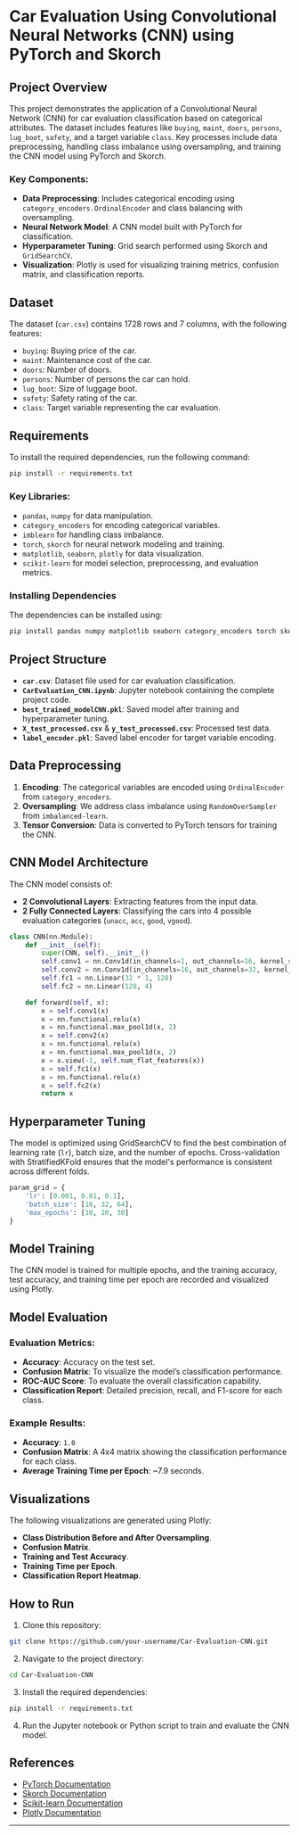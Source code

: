 # Car Evaluation Using Convolutional Neural Networks (CNN) using PyTorch and Skorch

## Project Overview

This project demonstrates the application of a Convolutional Neural Network (CNN) for car evaluation classification based on categorical attributes. The dataset includes features like `buying`, `maint`, `doors`, `persons`, `lug_boot`, `safety`, and a target variable `class`. Key processes include data preprocessing, handling class imbalance using oversampling, and training the CNN model using PyTorch and Skorch.

### Key Components:
- **Data Preprocessing**: Includes categorical encoding using `category_encoders.OrdinalEncoder` and class balancing with oversampling.
- **Neural Network Model**: A CNN model built with PyTorch for classification.
- **Hyperparameter Tuning**: Grid search performed using Skorch and `GridSearchCV`.
- **Visualization**: Plotly is used for visualizing training metrics, confusion matrix, and classification reports.

## Dataset

The dataset (`car.csv`) contains 1728 rows and 7 columns, with the following features:
- `buying`: Buying price of the car.
- `maint`: Maintenance cost of the car.
- `doors`: Number of doors.
- `persons`: Number of persons the car can hold.
- `lug_boot`: Size of luggage boot.
- `safety`: Safety rating of the car.
- `class`: Target variable representing the car evaluation.

## Requirements

To install the required dependencies, run the following command:

```bash
pip install -r requirements.txt
```

### Key Libraries:
- `pandas`, `numpy` for data manipulation.
- `category_encoders` for encoding categorical variables.
- `imblearn` for handling class imbalance.
- `torch`, `skorch` for neural network modeling and training.
- `matplotlib`, `seaborn`, `plotly` for data visualization.
- `scikit-learn` for model selection, preprocessing, and evaluation metrics.

### Installing Dependencies

The dependencies can be installed using:

```bash
pip install pandas numpy matplotlib seaborn category_encoders torch skorch plotly scikit-learn imbalanced-learn joblib
```

## Project Structure

- **`car.csv`**: Dataset file used for car evaluation classification.
- **`CarEvaluation_CNN.ipynb`**: Jupyter notebook containing the complete project code.
- **`best_trained_modelCNN.pkl`**: Saved model after training and hyperparameter tuning.
- **`X_test_processed.csv`** & **`y_test_processed.csv`**: Processed test data.
- **`label_encoder.pkl`**: Saved label encoder for target variable encoding.

## Data Preprocessing

1. **Encoding**: The categorical variables are encoded using `OrdinalEncoder` from `category_encoders`.
2. **Oversampling**: We address class imbalance using `RandomOverSampler` from `imbalanced-learn`.
3. **Tensor Conversion**: Data is converted to PyTorch tensors for training the CNN.

## CNN Model Architecture

The CNN model consists of:
- **2 Convolutional Layers**: Extracting features from the input data.
- **2 Fully Connected Layers**: Classifying the cars into 4 possible evaluation categories (`unacc`, `acc`, `good`, `vgood`).

```python
class CNN(nn.Module):
    def __init__(self):
        super(CNN, self).__init__()
        self.conv1 = nn.Conv1d(in_channels=1, out_channels=16, kernel_size=3, padding=1)
        self.conv2 = nn.Conv1d(in_channels=16, out_channels=32, kernel_size=3, padding=1)
        self.fc1 = nn.Linear(32 * 1, 128)
        self.fc2 = nn.Linear(128, 4)

    def forward(self, x):
        x = self.conv1(x)
        x = nn.functional.relu(x)
        x = nn.functional.max_pool1d(x, 2)
        x = self.conv2(x)
        x = nn.functional.relu(x)
        x = nn.functional.max_pool1d(x, 2)
        x = x.view(-1, self.num_flat_features(x))
        x = self.fc1(x)
        x = nn.functional.relu(x)
        x = self.fc2(x)
        return x
```

## Hyperparameter Tuning

The model is optimized using GridSearchCV to find the best combination of learning rate (`lr`), batch size, and the number of epochs. Cross-validation with StratifiedKFold ensures that the model's performance is consistent across different folds.

```python
param_grid = {
    'lr': [0.001, 0.01, 0.1],
    'batch_size': [16, 32, 64],
    'max_epochs': [10, 20, 30]
}
```

## Model Training

The CNN model is trained for multiple epochs, and the training accuracy, test accuracy, and training time per epoch are recorded and visualized using Plotly.

## Model Evaluation

### Evaluation Metrics:
- **Accuracy**: Accuracy on the test set.
- **Confusion Matrix**: To visualize the model’s classification performance.
- **ROC-AUC Score**: To evaluate the overall classification capability.
- **Classification Report**: Detailed precision, recall, and F1-score for each class.

### Example Results:
- **Accuracy**: `1.0`
- **Confusion Matrix**: A 4x4 matrix showing the classification performance for each class.
- **Average Training Time per Epoch**: ~7.9 seconds.

## Visualizations

The following visualizations are generated using Plotly:
- **Class Distribution Before and After Oversampling**.
- **Confusion Matrix**.
- **Training and Test Accuracy**.
- **Training Time per Epoch**.
- **Classification Report Heatmap**.

## How to Run

1. Clone this repository:
```bash
git clone https://github.com/your-username/Car-Evaluation-CNN.git
```

2. Navigate to the project directory:
```bash
cd Car-Evaluation-CNN
```

3. Install the required dependencies:
```bash
pip install -r requirements.txt
```

4. Run the Jupyter notebook or Python script to train and evaluate the CNN model.

## References
- [PyTorch Documentation](https://pytorch.org/docs/stable/index.html)
- [Skorch Documentation](https://skorch.readthedocs.io/en/stable/)
- [Scikit-learn Documentation](https://scikit-learn.org/stable/)
- [Plotly Documentation](https://plotly.com/python/)

---
